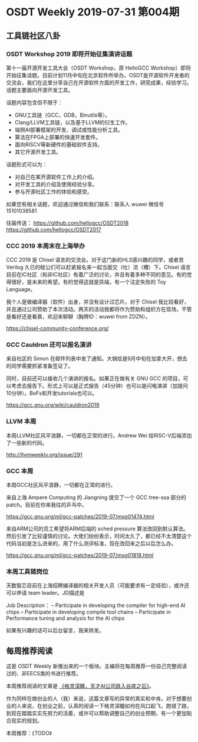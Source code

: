 # OSDT Weekly 2019-07-31 第004期

## 工具链社区八卦

### OSDT Workshop 2019 即将开始征集演讲话题

第十一届开源开发工具大会（OSDT Workshop，原 HelloGCC Workshop）即将开始征集话题。目前计划11月中旬在北京软件所举办。OSDT是开源软件开发者的交流会，我们在这里分享自己在开源软件方面的开发工作，研究成果，经验学习。话题主要面向开源开发工具。

话题内容包含但不限于：
* GNU工具链（GCC，GDB，Binutils等）。
* Clang/LLVM工具链，以及基于LLVM的衍生工作。
* 端侧AI部署框架的开发、调试或性能分析工具。
* 算法在FPGA上部署的快速开发套件。
* 面向RISCV等新硬件的基础软件支持。
* 其它开源开发工具。

话题形式可以为：
* 对自己在某开源软件工作上的介绍。
* 对开发工具的介绍及使用经验分享。
* 参与开源社区工作的体验和感受。

如果您有相关话题，欢迎通过微信和我们联系：联系人 wuwei 微信号 15101038581

往届传送：
https://github.com/hellogcc/OSDT2018
https://github.com/hellogcc/OSDT2017

### CCC 2019 本周末在上海举办

CCC 2019 是 Chisel 语言的交流会。对于这门新的HLS感兴趣的同学，或者苦 Verilog 久已的硅公们可以赶紧报名来一起当面交（吐）流（槽）下。Chisel 语言目前在IC社区（和非IC社区）有着广泛的讨论，并且有着多种不同的意见。有的觉得很好，是未来的希望。有的觉得这就是异端，有一个注定失败的 Toy Language。

我个人是做编译器（软件）出身，并没有设计过芯片。对于 Chisel 我比较看好，并且通过公司赞助了本次活动。两天的活动我都将作为赞助和组织方在现场，不管是看好还是看衰，欢迎来聊聊（胸牌ID：wuwei from ZDZN）。

https://chisel-community-conference.org/


### GCC Cauldron 还可以报名演讲

来自社区的 Simon 在邮件列表中发了通知。大锅烩是9月中旬在加拿大开，想去的同学需要抓紧准备签证了。

同时，目前还可以接收几个演讲的报名。如果正在做有关 GNU GCC 的项目，可以考虑去报告下。形式上可以是正式报告（45分钟）也可以是闪电演讲（加提问10分钟）。BoFs和开发tutorials也可以。

https://gcc.gnu.org/wiki/cauldron2019

### LLVM 本周

本周LLVM社区风平浪静，一切都在正常的进行。Andrew Wei 给RISC-V后端添加了一些新的代码。

http://llvmweekly.org/issue/291

### GCC 本周

本周GCC社区风平浪静，一切都在正常的进行。

来自上海 Ampere Computing 的 Jiangning 提交了一个 GCC tree-ssa 部分的 patch。目前在你来我往的乒乓中。

https://gcc.gnu.org/ml/gcc-patches/2019-07/msg01474.html

来自ARM公司的员工希望将ARM后端的 sched pressure 算法改回到默认算法。然后引发了比较谨慎的讨论。大佬们纷纷表示，时间太久了，都已经不太清楚这个代码当初是怎么进来的，用了什么测评标准，现在改回来之后以后怎么办。

https://gcc.gnu.org/ml/gcc-patches/2019-07/msg01818.html


### 本周工具链岗位

天数智芯目前在上海招聘编译器的相关开发人员（可能要求有一定经验），或许还可以申请 team leader。JD描述是

Job Description：
– Participate in developing the compiler for high-end AI chips
– Participate in developing compile tool chains
– Participate in Performance tuning and analysis for the AI chips

如果有兴趣的话可以后台留言，我来转发。

## 每周推荐阅读

这是 OSDT Weekly 新推出来的一个板块。主编将在每周推荐一份自己完整阅读过的、非EECS类的书进行推荐。

本周推荐阅读的文章是 [《格灵深瞳，天才AI公司跌入谷底之后》](https://mp.weixin.qq.com/s/qqg20hoFr7UundwUhXjuVA)。

作为同样在做创业的人（我）来说，这篇文章写的异常的真实和中肯。对于想要创业的人来说，在创业之前，认真的阅读一下格灵深瞳如何在风口起飞，跑错了路，到现在踏踏实实先努力的活着，或许可以帮助调整自己的创业预期，有一个更加贴合现实的规划。


本周推荐：《TODO》
